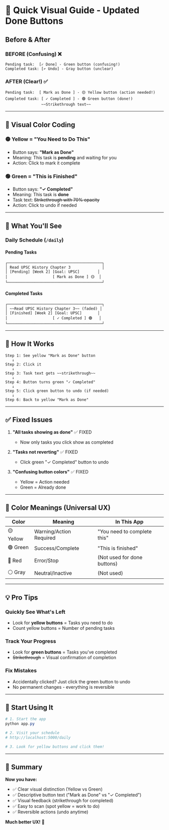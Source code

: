# 🎨 Quick Visual Guide - Updated Done Buttons

## Before & After

### BEFORE (Confusing) ❌
```
Pending task:  [✓ Done] - Green button (confusing!)
Completed task: [↶ Undo] - Gray button (unclear)
```

### AFTER (Clear!) ✅
```
Pending task:  [ Mark as Done ] - 🟡 Yellow button (action needed!)
Completed task: [ ✓ Completed ] - 🟢 Green button (done!)
                ~~Strikethrough text~~
```

---

## 🎯 Visual Color Coding

### 🟡 Yellow = "You Need to Do This"
- Button says: **"Mark as Done"**
- Meaning: This task is **pending** and waiting for you
- Action: Click to mark it complete

### 🟢 Green = "This is Finished"
- Button says: **"✓ Completed"**
- Meaning: This task is **done**
- Task text: ~~Strikethrough with 70% opacity~~
- Action: Click to undo if needed

---

## 📱 What You'll See

### Daily Schedule (`/daily`)

#### Pending Tasks
```
┌──────────────────────────────────────────┐
│ Read UPSC History Chapter 3              │
│ [Pending] [Week 2] [Goal: UPSC]        │
│                    [ Mark as Done ] 🟡  │
└──────────────────────────────────────────┘
```

#### Completed Tasks  
```
┌──────────────────────────────────────────┐
│ ~~Read UPSC History Chapter 3~~ (faded) │
│ [Finished] [Week 2] [Goal: UPSC]       │
│                    [ ✓ Completed ] 🟢   │
└──────────────────────────────────────────┘
```

---

## 🔄 How It Works

```
Step 1: See yellow "Mark as Done" button
   ↓
Step 2: Click it
   ↓
Step 3: Task text gets ~~strikethrough~~
   ↓
Step 4: Button turns green "✓ Completed"
   ↓
Step 5: Click green button to undo (if needed)
   ↓
Step 6: Back to yellow "Mark as Done"
```

---

## ✅ Fixed Issues

1. **"All tasks showing as done"** ✅ FIXED
   - Now only tasks you click show as completed
   
2. **"Tasks not reverting"** ✅ FIXED
   - Click green "✓ Completed" button to undo
   
3. **"Confusing button colors"** ✅ FIXED
   - Yellow = Action needed
   - Green = Already done

---

## 🎨 Color Meanings (Universal UX)

| Color | Meaning | In This App |
|-------|---------|-------------|
| 🟡 Yellow | Warning/Action Required | "You need to complete this" |
| 🟢 Green | Success/Complete | "This is finished" |
| 🔴 Red | Error/Stop | (Not used for done buttons) |
| ⚪ Gray | Neutral/Inactive | (Not used) |

---

## 💡 Pro Tips

### Quickly See What's Left
- Look for **yellow buttons** = Tasks you need to do
- Count yellow buttons = Number of pending tasks

### Track Your Progress  
- Look for **green buttons** = Tasks you've completed
- ~~Strikethrough~~ = Visual confirmation of completion

### Fix Mistakes
- Accidentally clicked? Just click the green button to undo
- No permanent changes - everything is reversible

---

## 🚀 Start Using It

```powershell
# 1. Start the app
python app.py

# 2. Visit your schedule
# http://localhost:5000/daily

# 3. Look for yellow buttons and click them!
```

---

## 🎉 Summary

**Now you have:**
- ✅ Clear visual distinction (Yellow vs Green)
- ✅ Descriptive button text ("Mark as Done" vs "✓ Completed")  
- ✅ Visual feedback (strikethrough for completed)
- ✅ Easy to scan (spot yellow = work to do)
- ✅ Reversible actions (undo anytime)

**Much better UX!** 🌟
